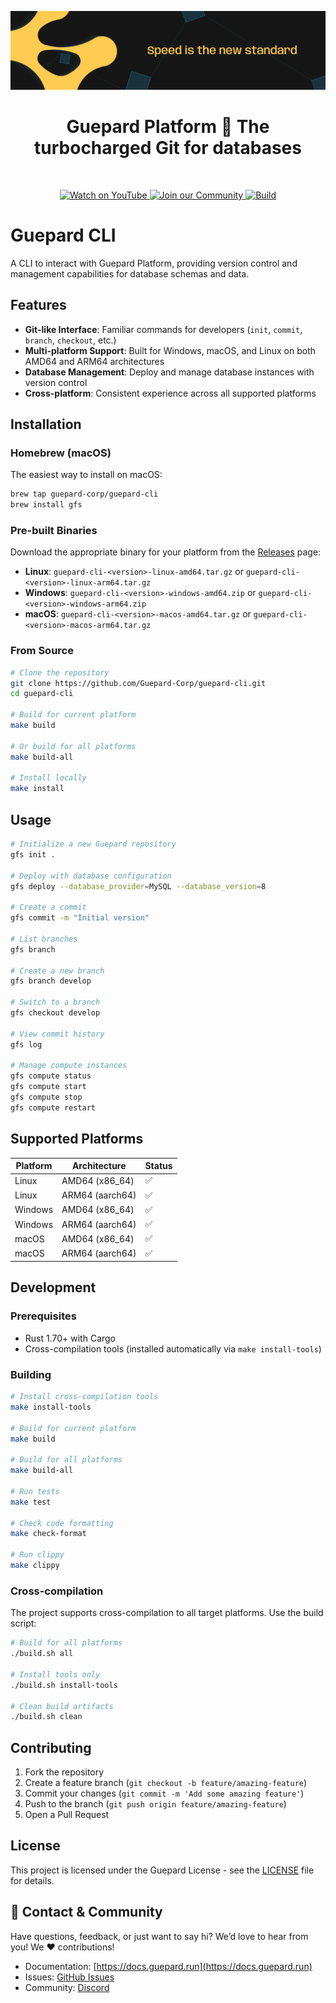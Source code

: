 ![Guepard](/resources/guepard-cover.png)

<div align="center">
    <h1>Guepard Platform 🐆 The turbocharged Git for databases</h1>
    <br />  
    <p align="center">
    <a href="https://youtu.be/WlOkLnoY2h8?si=hb6-7kLhlOvVL1u6">
        <img src="https://img.shields.io/badge/Watch-YouTube-%23ffcb51?logo=youtube&logoColor=black" alt="Watch on YouTube" />
    </a>
    <a href="https://discord.gg/NYsNzQGvZT">
        <img src="https://img.shields.io/badge/Join-Community-%23ffcb51?logo=discord&logoColor=black" alt="Join our Community" />
    </a>
    <a href="https://github.com/Guepard-Corp/guepard-engine-v2/actions/workflows/build_and_test.yml" target="_blank">
        <img src="https://img.shields.io/github/actions/workflow/status/Guepard-Corp/guepard-cli/build-release.yml?branch=main" alt="Build">
    </a>
    </p>
</div>

# Guepard CLI

A CLI to interact with Guepard Platform, providing version control and management capabilities for database schemas and data.

## Features

- **Git-like Interface**: Familiar commands for developers (`init`, `commit`, `branch`, `checkout`, etc.)
- **Multi-platform Support**: Built for Windows, macOS, and Linux on both AMD64 and ARM64 architectures
- **Database Management**: Deploy and manage database instances with version control
- **Cross-platform**: Consistent experience across all supported platforms

## Installation

### Homebrew (macOS)

The easiest way to install on macOS:

```bash
brew tap guepard-corp/guepard-cli
brew install gfs
```

### Pre-built Binaries

Download the appropriate binary for your platform from the [Releases](https://github.com/Guepard-Corp/guepard-cli/releases) page:

- **Linux**: `guepard-cli-<version>-linux-amd64.tar.gz` or `guepard-cli-<version>-linux-arm64.tar.gz`
- **Windows**: `guepard-cli-<version>-windows-amd64.zip` or `guepard-cli-<version>-windows-arm64.zip`
- **macOS**: `guepard-cli-<version>-macos-amd64.tar.gz` or `guepard-cli-<version>-macos-arm64.tar.gz`

### From Source

```bash
# Clone the repository
git clone https://github.com/Guepard-Corp/guepard-cli.git
cd guepard-cli

# Build for current platform
make build

# Or build for all platforms
make build-all

# Install locally
make install
```

## Usage

```bash
# Initialize a new Guepard repository
gfs init .

# Deploy with database configuration
gfs deploy --database_provider=MySQL --database_version=8

# Create a commit
gfs commit -m "Initial version"

# List branches
gfs branch

# Create a new branch
gfs branch develop

# Switch to a branch
gfs checkout develop

# View commit history
gfs log

# Manage compute instances
gfs compute status
gfs compute start
gfs compute stop
gfs compute restart
```

## Supported Platforms

| Platform | Architecture | Status |
|----------|-------------|--------|
| Linux    | AMD64 (x86_64) | ✅ |
| Linux    | ARM64 (aarch64) | ✅ |
| Windows  | AMD64 (x86_64) | ✅ |
| Windows  | ARM64 (aarch64) | ✅ |
| macOS    | AMD64 (x86_64) | ✅ |
| macOS    | ARM64 (aarch64) | ✅ |

## Development

### Prerequisites

- Rust 1.70+ with Cargo
- Cross-compilation tools (installed automatically via `make install-tools`)

### Building

```bash
# Install cross-compilation tools
make install-tools

# Build for current platform
make build

# Build for all platforms
make build-all

# Run tests
make test

# Check code formatting
make check-format

# Run clippy
make clippy
```

### Cross-compilation

The project supports cross-compilation to all target platforms. Use the build script:

```bash
# Build for all platforms
./build.sh all

# Install tools only
./build.sh install-tools

# Clean build artifacts
./build.sh clean
```

## Contributing

1. Fork the repository
2. Create a feature branch (`git checkout -b feature/amazing-feature`)
3. Commit your changes (`git commit -m 'Add some amazing feature'`)
4. Push to the branch (`git push origin feature/amazing-feature`)
5. Open a Pull Request

## License

This project is licensed under the Guepard License - see the [LICENSE](LICENSE) file for details.

## **📩 Contact & Community**
Have questions, feedback, or just want to say hi? We’d love to hear from you! We ❤️ contributions!

- Documentation: [https://docs.guepard.run](https://docs.guepard.run)
- Issues: [GitHub Issues](https://github.com/Guepard-Corp/guepard-cli/issues)
- Community: [Discord](https://discord.gg/guepard)